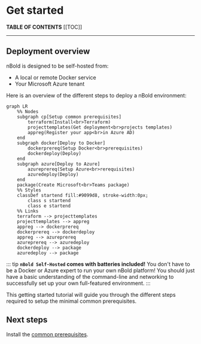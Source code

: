 # Get started

**TABLE OF CONTENTS**
[[TOC]]

---

## Deployment overview
nBold is designed to be self-hosted from:
- A local or remote Docker service
- Your Microsoft Azure tenant

Here is an overview of the different steps to deploy a nBold environment:

```mermaid
graph LR
    %% Nodes
    subgraph cp[Setup common prerequisites]
        terraform(Install<br>Terraform)
        projecttemplates(Get deployment<br>projects templates)
        appreg(Register your app<br>in Azure AD)
    end
    subgraph docker[Deploy to Docker]
        dockerprereq(Setup Docker<br>prerequisites)
        dockerdeploy(Deploy)
    end
    subgraph azure[Deploy to Azure]
        azureprereq(Setup Azure<br>rerequisites)
        azuredeploy(Deploy)
    end
    package(Create Microsoft<br>Teams package)
    %% Styles
    classDef startend fill:#9099d8, stroke-width:0px;
        class s startend
        class e startend
    %% Links
    terraform --> projecttemplates
    projecttemplates --> appreg
    appreg --> dockerprereq
    dockerprereq --> dockerdeploy
    appreg --> azureprereq
    azureprereq --> azuredeploy
    dockerdeploy --> package
    azuredeploy --> package
```

::: tip
**`nBold Self-Hosted` comes with batteries included!**
You don't have to be a Docker or Azure expert to run your own nBold platform!
You should just have a basic understanding of the command-line and networking to successfully set up your own full-featured environment.
:::

This getting started tutorial will guide you through the different steps required to setup the minimal common prerequisites.

## Next steps
Install the [common prerequisites](./common_prerequisites).
